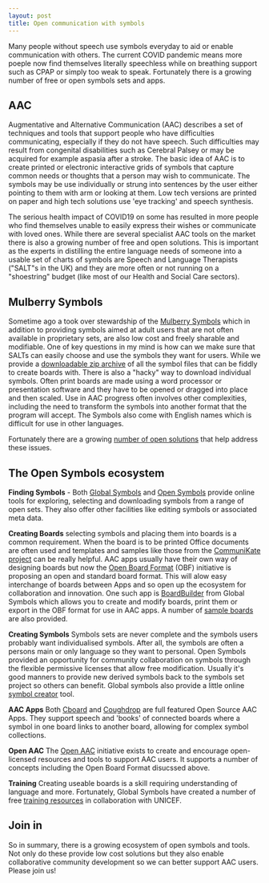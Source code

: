 ```yaml
---
layout: post
title: Open communication with symbols
---
```


<div class="message">
Many people without speech use symbols everyday to aid or enable communication with others. The current COVID pandemic means more poeple now find themselves literally speechless while on breathing support such as CPAP or simply too weak to speak. Fortunately there is a growing number of free or open symbols sets and apps.
</div>

## AAC

Augmentative and Alternative Communication (AAC) describes a set of techniques and tools that support people who have difficulties communicating, especially if they do not have speech. Such difficulties may result from congenital disabilities such as Cerebral Palsey or may be acquired for example aspasia after a stroke. The basic idea of AAC is to create printed or electronic interactive grids of symbols that capture common needs or thoughts that a person may wish to communicate. The symbols may be use individually or strung into sentences by the user either pointing to them with arm or looking at them. Low tech versions are printed on paper and high tech solutions use 'eye tracking' and speech synthesis.

The serious health impact of COVID19 on some has resulted in more people who find themselves unable to easily express their wishes or communicate with loved ones. While there are several specialist AAC tools on the market there is also a growing number of free and open solutions. This is important as the experts in distilling the entire language needs of someone into a usable set of charts of symbols are Speech and Language Therapists ("SALT"s in the UK) and they are more often or not running on a "shoestring" budget (like most of our Health and Social Care sectors).

## Mulberry Symbols

Sometime ago a took over stewardship of the [Mulberry Symbols](https://mulberrysymbols.org/) which in addition to providing symbols aimed at adult users that are not often available in proprietary sets, are also low cost and freely sharable and modifiable. One of key questions in my mind is how can we make sure that SALTs can easily choose and use the symbols they want for users. While we provide a [downloadable zip archive](https://mulberrysymbols.org/#downloads) of all the symbol files that can be fiddly to create boards with. There is also a "hacky" way to download individual symbols. Often print boards are made using a word processor or presentation software and they have to be opened or dragged into place and then scaled. Use in AAC progress often involves other complexities, including the need to transform the symbols into another format that the program will accept. The Symbols also come with English names which is difficult for use in other languages.

Fortunately there are a growing [number of open solutions](https://mulberrysymbols.org/#the-symbols-in-use) that help address these issues.

## The Open Symbols ecosystem

**Finding Symbols** - Both [Global Symbols](https://blog.globalsymbols.com) and [Open Symbols](https://www.opensymbols.org/) provide online tools for exploring, selecting and downloading symbols from a range of open sets. They also offer other facilities like editing symbols or associated meta data.

**Creating Boards** selecting symbols and placing them into boards is a common requirement. When the board is to be printed Office documents are often used and templates and samples like those from the [CommuniKate project](http://communikate.equalitytime.co.uk/) can be really helpful. AAC apps usually have their own way of designing boards but now the [Open Board Format](https://www.openboardformat.org/) (OBF) initiative is proposing an open and standard board format. This will alow easy interchange of boards between Apps and so  open up the ecosystem for collaboration and innovation. One such app is [BoardBuilder](https://globalsymbols.com/boardbuilder) from Global Symbols which allows you to create and modify boards, print them or export in the OBF format for use in AAC apps. A number of [sample boards](https://blog.globalsymbols.com/en/resources/symbolcharts/) are also provided.

**Creating Symbols** Symbols sets are never complete and the symbols users probably want individualised symbols. After all, the symbols are often a persons main or only language so they want to personal. Open Symbols provided an opportunity for community collaboration on symbols through the flexible permissive licenses that allow free modification. Usually it's good manners to provide new derived symbols back to the symbols set project so others can benefit. Global symbols also provide a little online [symbol creator](https://blog.globalsymbols.com/en/create-symbols/) tool.

**AAC Apps** Both [Cboard](https://www.cboard.io/) and [Coughdrop](https://www.coughdrop.com/) are full featured Open Source AAC Apps. They support speech and 'books' of connected boards where a symbol in one board links to another board, allowing for complex symbol collections.

**Open AAC** The [Open AAC](https://www.openaac.org/) initiative exists to create and encourage open-licensed resources and tools to support AAC users. It supports a number of concepts including the Open Board Format disucssed above.

**Training** Creating useable boards is a skill requiring understanding of language and more. Fortunately, Global Symbols have created a number of free [training resources](https://training.globalsymbols.com/) in collaboration with UNICEF.

## Join in

So in summary, there is a growing ecosystem of open symbols and tools. Not only do these provide low cost solutions but they also enable collaborative community development so we can better support AAC users. Please join us!
